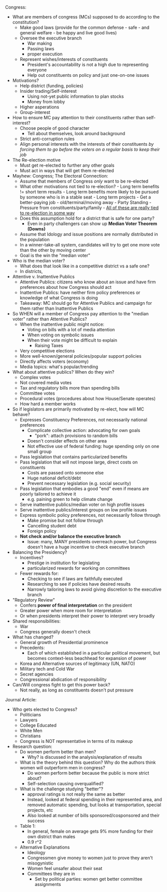 Congress:

- What are members of congress (MCs) supposed to do according to the constitution?
    - Make good laws (provide for the common defense - safe - and general welfare - be happy and live good lives)
    - Oversee the executive branch
        - War making
        - Passing laws
        - proper execution
    - Represent wishes/interests of constituents
        - President's accountability is not a high due to representing everyone
        - Help out constituents on policy and just one-on-one issues
- Motivations?
    - Help district (funding, policies)
    - Insider trading/Self-interest
        - Using not-yet public information to plan stocks
        - Money from lobby
    - Higher asperations
    - Group-interest
- How to ensure MC pay attention to their constituents rather than self-interest?
    - Choose people of good character
        - Tell about themselves, look around background
    - Strict anti-corruption rules
    - Align personal interests with the interests of their constituents *by forcing them to go before the voters on a regular basis to keep their job*
- The Re-election motive
    - Must get re-elected to further any other goals
    - Must act in ways that will get them re-elected
- Mayhew: Congress; The Electoral Connection:
    - Assume that members of Congress *only* want to be re-elected
    - What other motivations not tied to re-election?
        \- Long term benefits != short term results
        \- Long term benefits more likely to be pursued by someone who is in a stable seat
        \- Long term projects
        \- Get a better-paying job
        \- old/terminal/moving away
        \- Party Standing
        \- Pressure from constituents/party/family
        \- <ins>All of these are really tied to re-election in some way</ins>
    - Does this assumption hold for a district that is safe for one party?
        - Even in party challengers can show up
            **Median Voter Theorem (Downs)**
    - Assume that Idology and issue positions are normally distributed in the population
    - In a winner-take-all system, candidates will try to get one more vote than the other by moving center
    - Goal is the win the "median voter"
- Who is the median voter?
    - What does that look like in a competitive district vs a safe one?
    - In districts,
- Attentive v. Inattentive Publics
    - Attentive Publics: citizens who know about an issue and have firm preferences about how Congress should act
    - Inattentive Publics: have neither firm policy preferences or knowledge of what Congress is doing
    - Takeaway: MC should go for Attentive Publics and campaign for them rather than Inattentive Publics
- So WHEN will a member of Congress pay attention to the "median voter" rather than Attentive Publics?
    - When the inattentive public might notice:
        - Voting on bills with a lot of media attention
        - When voting on symbolic issues
        - When their vote might be difficult to explain
            - Raising Taxes
    - Very competitive elections
    - More well-known/general policies/popular support policies
    - Directly affects voters (economy)
    - Media topics: what's popular/trending
- What about attentive publics? When do they win?
    - Complex votes
    - Not covered media votes
    - Tax and regulatory bills more than spending bills
    - Committee votes
    - Procedural votes (procedures about how House/Senate operates)
    - How hard a member works
- So if legislators are primarily motivated by re-elect, how will MC behave?
    - Expresses Constituency Preferences, not necessarily national preferences
        - Complicate collective action: advocating for own goals
            - "pork": attach provisions to random bills
        - Doesn't consider effects on other area
        - Not effective use of federal funding: huge spending only on one small group
    - Pass legislation that contains particularized benefits
    - Pass legislation that will not impose large, direct costs on constituents
        - Costs are passed onto someone else
        - Huge national deficit/debt
        - Prevent necessary legislation (e.g. social security)
    - Pass legislation that embodies a good "end" even if means are poorly tailored to achieve it
        - e.g. paining green to help climate change
    - Serve inattentive publics/median voter on high profile issues
    - Serve inattentive publics/interest groups on low profile issues
    - Express symbolic policy preferences, not necessarily follow through
        - Make promise but not follow through
        - Cancelling student debt
        - Foreign policy
    - **Not check and/or balance the executive branch**
        - Issue: many, MANY presidents overreach power, but Congress doesn't have a huge incentive to check executive branch
- Balancing the Presidency?
    - Incentives?
        - Prestige in institution for legislating
        - particularized rewards for working on committees
    - Fewer rewards for:
        - Checking to see if laws are faithfully executed
        - Researching to see if policies have desired results
        - Narrowly tailoring laws to avoid giving discretion to the executive branch
- "Regulatory Review"
    - Confers **power of final interpretation** on the president
    - Greater power when more room for interpretation
    - Or when presidents interpret their power to interpret very broadly
- Shared responsibilities:
    - War
    - Congress generally doesn't check
- What has changed?
    - General growth of Presidential prominence
    - Precedents:
        - Each of which established in a particular political movement, but becomes context-less beachhead for expansion of power
    - Korea and Alternative sources of legitimacy (UN, NATO)
    - Military tech and Cold War
    - Secret agencies
    - Congressional abdication of responsibility
- Can/Will congress fight to get this power back?
    - Not really, as long as constituents doesn't put pressure

Journal Article:

- Who gets elected to Congress?
    - Politicians
    - Lawyers
    - College Educated
    - White Men
    - Christians
    - Congress is NOT representative in terms of its makeup
- Research question:
    - Do women perform better than men?
        - Why? is discussed in the analysis/explanation of results
    - What is the theory behind this question? Why do the authors think women will outperform men in congress?
        - Do women perform better because the public is more strict about?
        - Self-selection causing overqualified?
    - What is the challenge studying "better"?
        - approval ratings is not really the same as better
        - Instead, looked at federal spending in their represented area, and removed automatic spending, but looks at transportation, special projects, etc
        - Also looked at number of bills sponsored/cosponsored and their success
    - Table 1:
        - In general, female on average gets 9% more funding for their own district than males
        - 0.9 r^2
    - Alternative Explanations
        - Ideology
        - Congressmen give money to women just to prove they aren't misogynistic
        - Women feel unsafer about their seat
        - Committees they are in
            - Set by political parties: women get better committee assignments